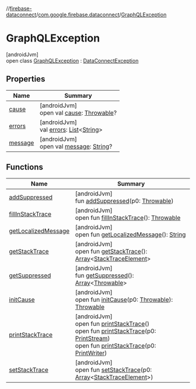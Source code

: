 //[firebase-dataconnect](../../../index.md)/[com.google.firebase.dataconnect](../index.md)/[GraphQLException](index.md)

# GraphQLException

[androidJvm]\
open class [GraphQLException](index.md) : [DataConnectException](../-data-connect-exception/index.md)

## Properties

| Name | Summary |
|---|---|
| [cause](../../com.google.firebase.dataconnect.apiproposal/-result-decode-exception/index.md#-654012527%2FProperties%2F1090735345) | [androidJvm]<br>open val [cause](../../com.google.firebase.dataconnect.apiproposal/-result-decode-exception/index.md#-654012527%2FProperties%2F1090735345): [Throwable](https://kotlinlang.org/api/latest/jvm/stdlib/kotlin/-throwable/index.html)? |
| [errors](errors.md) | [androidJvm]<br>val [errors](errors.md): [List](https://kotlinlang.org/api/latest/jvm/stdlib/kotlin.collections/-list/index.html)&lt;[String](https://kotlinlang.org/api/latest/jvm/stdlib/kotlin/-string/index.html)&gt; |
| [message](../../com.google.firebase.dataconnect.apiproposal/-result-decode-exception/index.md#1824300659%2FProperties%2F1090735345) | [androidJvm]<br>open val [message](../../com.google.firebase.dataconnect.apiproposal/-result-decode-exception/index.md#1824300659%2FProperties%2F1090735345): [String](https://kotlinlang.org/api/latest/jvm/stdlib/kotlin/-string/index.html)? |

## Functions

| Name | Summary |
|---|---|
| [addSuppressed](../../com.google.firebase.dataconnect.apiproposal/-result-decode-exception/index.md#282858770%2FFunctions%2F1090735345) | [androidJvm]<br>fun [addSuppressed](../../com.google.firebase.dataconnect.apiproposal/-result-decode-exception/index.md#282858770%2FFunctions%2F1090735345)(p0: [Throwable](https://kotlinlang.org/api/latest/jvm/stdlib/kotlin/-throwable/index.html)) |
| [fillInStackTrace](../../com.google.firebase.dataconnect.apiproposal/-result-decode-exception/index.md#-1102069925%2FFunctions%2F1090735345) | [androidJvm]<br>open fun [fillInStackTrace](../../com.google.firebase.dataconnect.apiproposal/-result-decode-exception/index.md#-1102069925%2FFunctions%2F1090735345)(): [Throwable](https://kotlinlang.org/api/latest/jvm/stdlib/kotlin/-throwable/index.html) |
| [getLocalizedMessage](../../com.google.firebase.dataconnect.apiproposal/-result-decode-exception/index.md#1043865560%2FFunctions%2F1090735345) | [androidJvm]<br>open fun [getLocalizedMessage](../../com.google.firebase.dataconnect.apiproposal/-result-decode-exception/index.md#1043865560%2FFunctions%2F1090735345)(): [String](https://kotlinlang.org/api/latest/jvm/stdlib/kotlin/-string/index.html) |
| [getStackTrace](../../com.google.firebase.dataconnect.apiproposal/-result-decode-exception/index.md#2050903719%2FFunctions%2F1090735345) | [androidJvm]<br>open fun [getStackTrace](../../com.google.firebase.dataconnect.apiproposal/-result-decode-exception/index.md#2050903719%2FFunctions%2F1090735345)(): [Array](https://kotlinlang.org/api/latest/jvm/stdlib/kotlin/-array/index.html)&lt;[StackTraceElement](https://developer.android.com/reference/kotlin/java/lang/StackTraceElement.html)&gt; |
| [getSuppressed](../../com.google.firebase.dataconnect.apiproposal/-result-decode-exception/index.md#672492560%2FFunctions%2F1090735345) | [androidJvm]<br>fun [getSuppressed](../../com.google.firebase.dataconnect.apiproposal/-result-decode-exception/index.md#672492560%2FFunctions%2F1090735345)(): [Array](https://kotlinlang.org/api/latest/jvm/stdlib/kotlin/-array/index.html)&lt;[Throwable](https://kotlinlang.org/api/latest/jvm/stdlib/kotlin/-throwable/index.html)&gt; |
| [initCause](../../com.google.firebase.dataconnect.apiproposal/-result-decode-exception/index.md#-418225042%2FFunctions%2F1090735345) | [androidJvm]<br>open fun [initCause](../../com.google.firebase.dataconnect.apiproposal/-result-decode-exception/index.md#-418225042%2FFunctions%2F1090735345)(p0: [Throwable](https://kotlinlang.org/api/latest/jvm/stdlib/kotlin/-throwable/index.html)): [Throwable](https://kotlinlang.org/api/latest/jvm/stdlib/kotlin/-throwable/index.html) |
| [printStackTrace](../../com.google.firebase.dataconnect.apiproposal/-result-decode-exception/index.md#-1769529168%2FFunctions%2F1090735345) | [androidJvm]<br>open fun [printStackTrace](../../com.google.firebase.dataconnect.apiproposal/-result-decode-exception/index.md#-1769529168%2FFunctions%2F1090735345)()<br>open fun [printStackTrace](../../com.google.firebase.dataconnect.apiproposal/-result-decode-exception/index.md#1841853697%2FFunctions%2F1090735345)(p0: [PrintStream](https://developer.android.com/reference/kotlin/java/io/PrintStream.html))<br>open fun [printStackTrace](../../com.google.firebase.dataconnect.apiproposal/-result-decode-exception/index.md#1175535278%2FFunctions%2F1090735345)(p0: [PrintWriter](https://developer.android.com/reference/kotlin/java/io/PrintWriter.html)) |
| [setStackTrace](../../com.google.firebase.dataconnect.apiproposal/-result-decode-exception/index.md#2135801318%2FFunctions%2F1090735345) | [androidJvm]<br>open fun [setStackTrace](../../com.google.firebase.dataconnect.apiproposal/-result-decode-exception/index.md#2135801318%2FFunctions%2F1090735345)(p0: [Array](https://kotlinlang.org/api/latest/jvm/stdlib/kotlin/-array/index.html)&lt;[StackTraceElement](https://developer.android.com/reference/kotlin/java/lang/StackTraceElement.html)&gt;) |
